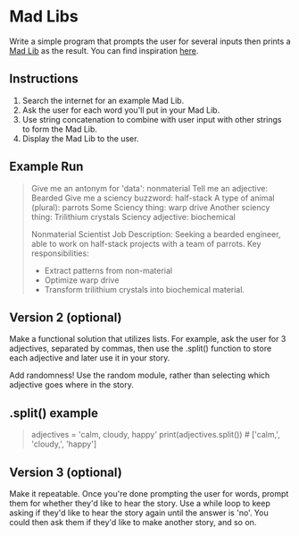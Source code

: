 # Mad Libs

Write a simple program that prompts the user for several inputs then
 prints a [Mad Lib](https://en.wikipedia.org/wiki/Mad_Libs) as the result. You can find inspiration [here](https://www.madtakes.com/).

## Instructions

1. Search the internet for an example Mad Lib.
2. Ask the user for each word you'll put in your Mad Lib.
3. Use string concatenation to combine with user input with other strings to form the Mad Lib.
4. Display the Mad Lib to the user.

## Example Run

> Give me an antonym for 'data': nonmaterial
> Tell me an adjective: Bearded
> Give me a sciency buzzword: half-stack
> A type of animal (plural): parrots
> Some Sciency thing: warp drive
> Another sciency thing: Trilithium crystals
> Sciency adjective: biochemical
>
> Nonmaterial Scientist Job Description:
> Seeking a bearded engineer, able to work on half-stack projects with a team of parrots.
> Key responsibilities:
> - Extract patterns from non-material
> - Optimize warp drive
> - Transform trilithium crystals into biochemical material.


## Version 2 (optional)

Make a functional solution that utilizes lists. For example, ask the user for 3 adjectives, separated by commas, then use the .split() function to store each adjective and later use it in your story.

Add randomness! Use the random module, rather than selecting which adjective goes where in the story.

## .split() example 
> adjectives = 'calm, cloudy, happy'
> print(adjectives.split()) # ['calm,', 'cloudy,', 'happy']

## Version 3 (optional)

Make it repeatable. Once you're done prompting the user for words, prompt them for whether they'd like to hear the story. Use a while loop to keep asking if they'd like to hear the story again until the answer is 'no'. You could then ask them if they'd like to make another story, and so on.
